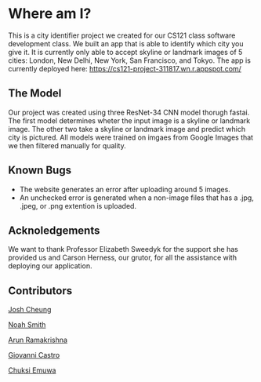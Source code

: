 # Where am I?

This is a city identifier project we created for our CS121 class software development class. We built an app that is able to identify which city you give it. It is currently only able to accept skyline or landmark images of 5 cities: London, New Delhi, New York, San Francisco, and Tokyo. The app is currently deployed here: https://cs121-project-311817.wn.r.appspot.com/


## The Model
Our project was created using three ResNet-34 CNN model thorugh fastai. The first model determines wheter the input image is a skyline or landmark image. The other two take a skyline or landmark image and predict which city is pictured. All models were trained on imgaes from Google Images that we then filtered manually for quality.

## Known Bugs
* The website generates an error after uploading around 5 images.
* An unchecked error is generated when a non-image files that has a .jpg, .jpeg, or .png extention is uploaded.

## Acknoledgements
We want to thank Professor Elizabeth Sweedyk for the support she has provided us and Carson Herness, our grutor, for all the assistance with deploying our application.

## Contributors
[Josh Cheung](https://github.com/jcheung-0)

[Noah Smith](https://github.com/noahsmitty)

[Arun Ramakrishna](https://github.com/arunramakrishna)

[Giovanni Castro](https://github.com/gcastro1)

[Chuksi Emuwa](https://github.com/Chuksi101)
